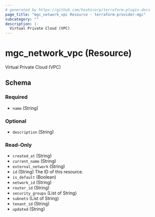 ```yaml
---
# generated by https://github.com/hashicorp/terraform-plugin-docs
page_title: "mgc_network_vpc Resource - terraform-provider-mgc"
subcategory: ""
description: |-
  Virtual Private Cloud (VPC)
---
```


# mgc_network_vpc (Resource)

Virtual Private Cloud (VPC)



<!-- schema generated by tfplugindocs -->
## Schema

### Required

- `name` (String)

### Optional

- `description` (String)

### Read-Only

- `created_at` (String)
- `current_name` (String)
- `external_network` (String)
- `id` (String) The ID of this resource.
- `is_default` (Boolean)
- `network_id` (String)
- `router_id` (String)
- `security_groups` (List of String)
- `subnets` (List of String)
- `tenant_id` (String)
- `updated` (String)
